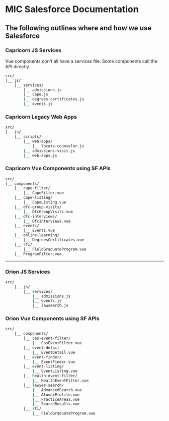# MIC Salesforce Documentation

## The following outlines where and how we use Salesforce

### Capricorn JS Services

Vue components don't all have a services file. Some components call the API directly.

```bash
src/
|__ js/
    |__ services/
        |__ admissions.js
        |__ cape.js
        |__ degrees-certificates.js
        |__ events.js
```

### Capricorn Legacy Web Apps

```bash
src/
|__ js/
    |__ scripts/
        |__ web-apps/
            |__ locate-counselor.js
        |__ admissions-visit.js
        |__ web-apps.js
```

### Capricorn Vue Components using SF APIs

```bash
src/
|__ components/
    |__ cape-filter/
        |__ CapeFilter.vue
    |__ cape-listing/
        |__ CapeListing.vue
    |__ dfc-group-visits/
        |__ DfcGroupVisits.vue
    |__ dfc-interviews/
        |__ DfcInterviews.vue
    |__ events/
        |__ Events.vue
    |__ online-learning/
        |__ DegreesCertificates.vue
    |__ rfi/
        |__ FieldGraduateProgram.vue
    |__ ProgramFilter.vue
```

---

### Orion JS Services

```bash
src/
    |__ js/
        |__ services/
            |__ admissions.js
            |__ events.js
            |__ lawsearch.js
```

### Orion Vue Components using SF APIs

```bash
src/
    |__ components/
        |__ cas-event-filter/
            |__ CasEventFilter.vue
        |__ event-detail
            |__ EventDetail.vue
        |__ event-finder/
            |__ EventFinder.vue
        |__ event-listing/
            |__ EventListing.vue
        |__ health-event-filter/
            |__ HealthEventFilter.vue
        |__ lawyer-search/
            |__ AdvancedSearch.vue
            |__ AlumniProfile.vue
            |__ PracticeAreas.vue
            |__ SearchResults.vue
        |__ rfi/
            |__ FieldGraduateProgram.vue
```
